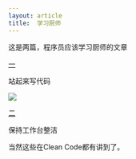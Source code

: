 ```yaml
---
layout: article
title:  学习厨师
---
```


这是两篇，程序员应该学习厨师的文章


[一](https://www.tablexi.com/stand-up-and-code-like-a-chef)

站起来写代码

![](https://11f8512p9uvf1zo0n724g6iz-wpengine.netdna-ssl.com/wp-content/uploads/2012/08/IMG_3341.jpg)


[二](http://www.mokacoding.com/blog/code-like-a-chef/)


保持工作台整洁


当然这些在Clean Code都有讲到了。
